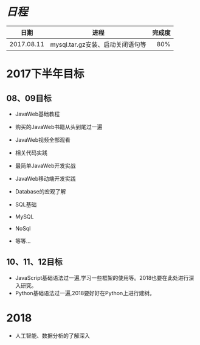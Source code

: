 # ***日程***
|  日期  |  进程  |  完成度  |
|---|----|----:|
|2017.08.11|mysql.tar.gz安装、启动关闭语句等|80%|


# 2017下半年目标

## 08、09目标
* JavaWeb基础教程
* 购买的JavaWeb书籍从头到尾过一遍
* JavaWeb视频全部观看
* 相关代码实践
* 最简单JavaWeb开发实战
* JavaWeb移动端开发实践
    
* Database的宏观了解
* SQL基础
* MySQL
* NoSql
* 等等...

## 10、11、12目标
* JavaScript基础语法过一遍,学习一些框架的使用等。2018也要在此处进行深入研究。
* Python基础语法过一遍,2018要好好在Python上进行建树。

# 2018
* 人工智能、数据分析的了解深入
